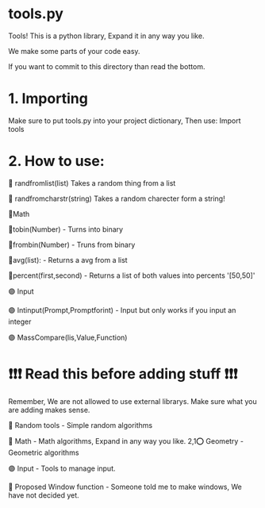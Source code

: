 # tools.py
Tools! This is a python library, Expand it in any way you like.

We make some parts of your code easy.

If you want to commit to this directory than read the bottom.

# 1. Importing
Make sure to put tools.py into your project dictionary,
Then use:
Import tools

# 2. How to use:


🔵 randfromlist(list) Takes a random thing from a list 

🔵 randfromcharstr(string) Takes a random charecter form a string!

🔴Math 

🔴tobin(Number) - Turns into binary

🔴frombin(Number) - Truns from binary 

🔴avg(list): - Returns a avg from a list 

🔴percent(first,second) - Returns a list of both values into percents '[50,50]'

🟣 Input

🟣 Intinput(Prompt,Promptforint) - Input but only works if you input an integer

🟣 MassCompare(lis,Value,Function)

# ❗❗❗ Read this before adding stuff ❗❗❗ 

Remember, We are not allowed to use external librarys. 
Make sure what you are adding makes sense.

🔵 Random tools - Simple random algorithms

🔴 Math - Math algorithms, Expand in any way you like. 2,1⭕ Geometry - Geometric algorithms

🟣 Input - Tools to manage input.

📌 Proposed Window function - Someone told me to make windows, We have not decided yet.
